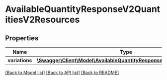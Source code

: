 # AvailableQuantityResponseV2QuantitiesV2Resources

## Properties
Name | Type | Description | Notes
------------ | ------------- | ------------- | -------------
**variations** | [**\Swagger\Client\Model\AvailableQuantityResponseDTOV2QuantitiesV2[]**](AvailableQuantityResponseDTOV2QuantitiesV2.md) |  | 

[[Back to Model list]](../../README.md#documentation-for-models) [[Back to API list]](../../README.md#documentation-for-api-endpoints) [[Back to README]](../../README.md)

